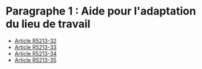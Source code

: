 # Paragraphe 1 : Aide pour l'adaptation du lieu de travail

* [Article R5213-32](./LEGIARTI000018526006.md)
* [Article R5213-33](./LEGIARTI000018526004.md)
* [Article R5213-34](./LEGIARTI000018526002.md)
* [Article R5213-35](./LEGIARTI000018526000.md)
